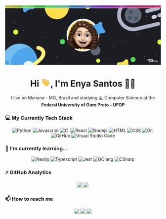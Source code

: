 <p align="center">
  <img src="https://github.com/enyasantos/enyasantos/blob/main/images/banner.png" alt="banner">
</p>

<h1 align='center'> Hi <img src="https://github.com/enyasantos/enyasantos/blob/main/images/Hi.gif" alt="hi gif" width="30px">, I'm Enya Santos  👩‍💻 </h1>

<p align='center'>
  I live on Mariana - MG, Brazil and studying 💻 Computer Science at the <b>Federal University of Ouro Preto - UFOP</b>
</p>

<h3> 💻 My Currently Tech Stack </h3>
<p align="center">
<img src="https://img.shields.io/badge/-Python-05122A?style=flat&logo=python" alt="Python"/>&nbsp;<img src="https://img.shields.io/badge/-JavaScript-05122A?style=flat&logo=javascript" alt="Javascript"/>&nbsp;<img src="https://img.shields.io/badge/-C-05122A?style=flat&logo=C&logoColor=A8B9CC" alt="C"/>
&nbsp;<img src="https://img.shields.io/badge/-React-05122A?style=flat&logo=react" alt="React"/>&nbsp;<img src="https://img.shields.io/badge/-Node.js-05122A?style=flat&logo=node.js" alt="Nodejs"/>&nbsp;<img src="https://img.shields.io/badge/-HTML-05122A?style=flat&logo=HTML5" alt="HTML"/>&nbsp;<img src="https://img.shields.io/badge/-CSS-05122A?style=flat&logo=CSS3&logoColor=1572B6" alt="CSS"/>&nbsp;<img src="https://img.shields.io/badge/-Git-05122A?style=flat&logo=git" alt="Git"/>&nbsp;<img src="https://img.shields.io/badge/-GitHub-05122A?style=flat&logo=github" alt="GitHub"/>&nbsp;<img src="https://img.shields.io/badge/-Visual%20Studio%20Code-05122A?style=flat&logo=visual-studio-code&logoColor=007ACC" alt="Visual Studio Code"/>
</p>
<h3>🌱 I'm currently learning... </h3>
<p align="center">
<img src="https://img.shields.io/badge/-Next.js-05122A?style=flat&logo=next.js" alt="Nextjs"/>&nbsp;<img src="https://img.shields.io/badge/-Typescript-05122A?style=flat&logo=typescript" alt="Typescript"/>&nbsp;<img src="https://img.shields.io/badge/-Jest-05122A?style=flat&logo=jest" alt="Jest"/>&nbsp;<img src="https://img.shields.io/badge/-GOlang-05122A?style=flat&logo=go" alt="GOlang"/>&nbsp;<img src="https://img.shields.io/badge/-CSharp-05122A?style=flat&logo=C#" alt="CSharp"/>
</p>
<h3>⚡ GitHub Analytics</h3>
<p align="center">
<img width="420px" src="https://github-readme-stats.vercel.app/api/top-langs/?username=enyasantos&hide_title=true&layout=compact&theme=midnight-purple"/>
<img width="500px" src="https://github-readme-stats.vercel.app/api?username=enyasantos&hide_title=true&theme=midnight-purple&show_icons=true"/>
</p>
<h3>📫 How to reach me</h3>
<p align="center">
<a href="https://www.linkedin.com/in/enyasantos/"><img src="https://img.shields.io/badge/LINKEDIN-0077B5?style=flat&logo=Linkedin&logoColor=white"/></a> <a href="mailto:enyalgs@gmail.com"><img src="https://img.shields.io/badge/-EMAIL-D14836?style=flat&logo=Gmail&logoColor=white"/></a> <a href="https://www.instagram.com/__enyasantos/"><img src="https://img.shields.io/badge/-INSTAGRAM-E4405F?style=flat&logo=Instagram&logoColor=white"/></a>
</p><br><br>
